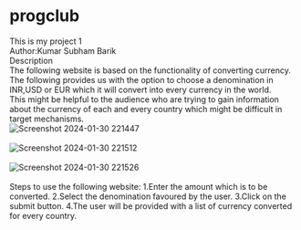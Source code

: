 # progclub
This is my project 1
<br>
Author:Kumar Subham Barik
<br>
Description
<br>
The following website is based on the functionality of converting currency. The following provides us with the option to choose a denomination in INR,USD or EUR which it will convert into every currency in the world.
<br>
This might be helpful to the audience who are trying to gain information about the currency of each and every country which might be difficult in target mechanisms.
<br>
![Screenshot 2024-01-30 221447](https://github.com/Himavata/progclub/assets/158083181/2ec76dcf-40c1-48f8-9aa9-0d817673b436)
<br>
<br>
![Screenshot 2024-01-30 221512](https://github.com/Himavata/progclub/assets/158083181/5e1c9e41-20b4-42d5-90b2-cfb1f5df941b)
<br>
<br>
![Screenshot 2024-01-30 221526](https://github.com/Himavata/progclub/assets/158083181/40756b9d-ead4-463c-bc31-dde708df7687)
<br>
<br>
Steps to use the following website:
1.Enter the amount which is to be converted.
2.Select the denomination favoured by the user.
3.Click on the submit button.
4.The user will be provided with a list of currency converted for every country.
